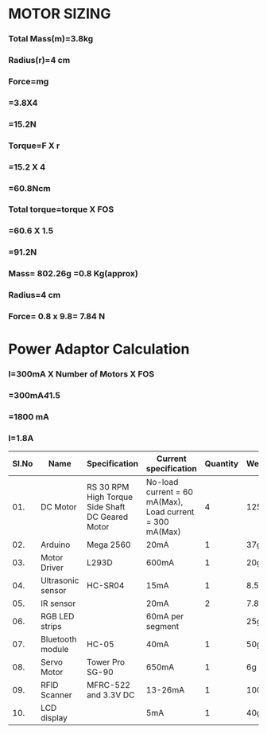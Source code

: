 # MOTOR SIZING
### Total Mass(m)=3.8kg
### Radius(r)=4 cm
### Force=mg
### =3.8X4
### =15.2N
### Torque=F X r
### =15.2 X 4
### =60.8Ncm
### Total torque=torque X  FOS
### =60.6 X 1.5
### =91.2N

### Mass= 802.26g =0.8 Kg(approx)
### Radius=4 cm
### Force= 0.8 x 9.8= 7.84 N



# Power Adaptor Calculation
### I=300mA X Number of Motors X FOS
###     =300mA*4*1.5
###     =1800 mA
###    I=1.8A



|  SI.No  |  Name  |  Specification  |  Current specification  |  Quantity  |  Weight  |
|---------|--------|-----------------|-------------------------|------------|----------|
|01.|DC Motor|RS 30 RPM High Torque Side Shaft DC Geared Motor|No-load current = 60 mA(Max), Load current = 300 mA(Max)|4|125g|
|02.|Arduino|Mega 2560|20mA|1|37g|
|03.|Motor Driver|L293D|600mA|1|20g|
|04.|Ultrasonic sensor|HC-SR04|15mA|1|8.5g|
|05.|IR sensor||20mA|2|7.88g|
|06.|RGB LED strips||60mA per segment||25g|
|07.|Bluetooth module|HC-05|40mA|1|50g|
|08.|Servo Motor|Tower Pro SG-90|650mA|1|6g|
|09.|RFID Scanner|MFRC-522 and 3.3V DC|13-26mA|1|100g|
|10.|LCD display||5mA|1|40g|



